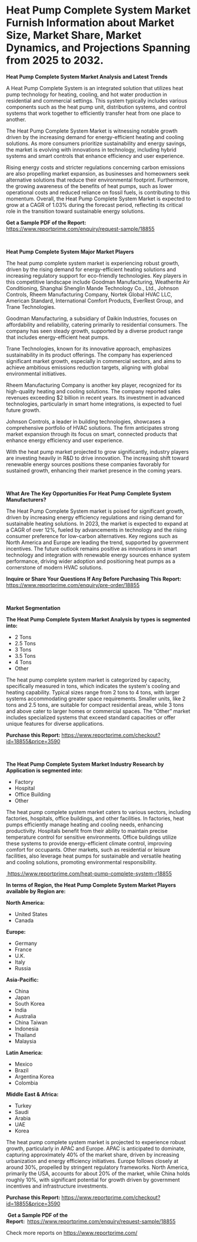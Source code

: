 <p><h1>Heat Pump Complete System Market Furnish Information about Market Size, Market Share, Market Dynamics, and Projections Spanning from 2025 to 2032.</h1></p><p><strong>Heat Pump Complete System Market Analysis and Latest Trends</strong></p>
<p><p>A Heat Pump Complete System is an integrated solution that utilizes heat pump technology for heating, cooling, and hot water production in residential and commercial settings. This system typically includes various components such as the heat pump unit, distribution systems, and control systems that work together to efficiently transfer heat from one place to another. </p><p>The Heat Pump Complete System Market is witnessing notable growth driven by the increasing demand for energy-efficient heating and cooling solutions. As more consumers prioritize sustainability and energy savings, the market is evolving with innovations in technology, including hybrid systems and smart controls that enhance efficiency and user experience. </p><p>Rising energy costs and stricter regulations concerning carbon emissions are also propelling market expansion, as businesses and homeowners seek alternative solutions that reduce their environmental footprint. Furthermore, the growing awareness of the benefits of heat pumps, such as lower operational costs and reduced reliance on fossil fuels, is contributing to this momentum. Overall, the Heat Pump Complete System Market is expected to grow at a CAGR of 1.03% during the forecast period, reflecting its critical role in the transition toward sustainable energy solutions.</p></p>
<p><strong>Get a Sample PDF of the Report:&nbsp;</strong> <a href="https://www.reportprime.com/enquiry/request-sample/18855?utm_campaign=2647&utm_medium=2&utm_source=Github&utm_content=ia&utm_term=19032025&utm_id=heat-pump-complete-system">https://www.reportprime.com/enquiry/request-sample/18855</a></p>
<p>&nbsp;</p>
<p><strong>Heat Pump Complete System Major Market Players</strong></p>
<p><p>The heat pump complete system market is experiencing robust growth, driven by the rising demand for energy-efficient heating solutions and increasing regulatory support for eco-friendly technologies. Key players in this competitive landscape include Goodman Manufacturing, Weatherite Air Conditioning, Shanghai Shenglin Mande Technology Co., Ltd., Johnson Controls, Rheem Manufacturing Company, Nortek Global HVAC LLC, American Standard, International Comfort Products, EverRest Group, and Trane Technologies.</p><p>Goodman Manufacturing, a subsidiary of Daikin Industries, focuses on affordability and reliability, catering primarily to residential consumers. The company has seen steady growth, supported by a diverse product range that includes energy-efficient heat pumps.</p><p>Trane Technologies, known for its innovative approach, emphasizes sustainability in its product offerings. The company has experienced significant market growth, especially in commercial sectors, and aims to achieve ambitious emissions reduction targets, aligning with global environmental initiatives.</p><p>Rheem Manufacturing Company is another key player, recognized for its high-quality heating and cooling solutions. The company reported sales revenues exceeding $2 billion in recent years. Its investment in advanced technologies, particularly in smart home integrations, is expected to fuel future growth.</p><p>Johnson Controls, a leader in building technologies, showcases a comprehensive portfolio of HVAC solutions. The firm anticipates strong market expansion through its focus on smart, connected products that enhance energy efficiency and user experience.</p><p>With the heat pump market projected to grow significantly, industry players are investing heavily in R&D to drive innovation. The increasing shift toward renewable energy sources positions these companies favorably for sustained growth, enhancing their market presence in the coming years.</p></p>
<p>&nbsp;</p>
<p><strong>What Are The Key Opportunities For Heat Pump Complete System Manufacturers?</strong></p>
<p><p>The Heat Pump Complete System market is poised for significant growth, driven by increasing energy efficiency regulations and rising demand for sustainable heating solutions. In 2023, the market is expected to expand at a CAGR of over 12%, fueled by advancements in technology and the rising consumer preference for low-carbon alternatives. Key regions such as North America and Europe are leading the trend, supported by government incentives. The future outlook remains positive as innovations in smart technology and integration with renewable energy sources enhance system performance, driving wider adoption and positioning heat pumps as a cornerstone of modern HVAC solutions.</p></p>
<p><strong>Inquire or Share Your Questions If Any Before Purchasing This Report:</strong> <a href="https://www.reportprime.com/enquiry/pre-order/18855?utm_campaign=2647&utm_medium=2&utm_source=Github&utm_content=ia&utm_term=19032025&utm_id=heat-pump-complete-system">https://www.reportprime.com/enquiry/pre-order/18855</a></p>
<p>&nbsp;</p>
<p><strong>Market Segmentation</strong></p>
<p><strong>The Heat Pump Complete System Market Analysis by types is segmented into:</strong></p>
<p><ul><li>2 Tons</li><li>2.5 Tons</li><li>3 Tons</li><li>3.5 Tons</li><li>4 Tons</li><li>Other</li></ul></p>
<p><p>The heat pump complete system market is categorized by capacity, specifically measured in tons, which indicates the system's cooling and heating capability. Typical sizes range from 2 tons to 4 tons, with larger systems accommodating greater space requirements. Smaller units, like 2 tons and 2.5 tons, are suitable for compact residential areas, while 3 tons and above cater to larger homes or commercial spaces. The “Other” market includes specialized systems that exceed standard capacities or offer unique features for diverse applications.</p></p>
<p><strong>Purchase this Report:&nbsp;</strong><a href="https://www.reportprime.com/checkout?id=18855&price=3590&utm_campaign=2647&utm_medium=2&utm_source=Github&utm_content=ia&utm_term=19032025&utm_id=heat-pump-complete-system">https://www.reportprime.com/checkout?id=18855&price=3590</a></p>
<p>&nbsp;</p>
<p><strong>The Heat Pump Complete System Market Industry Research by Application is segmented into:</strong></p>
<p><ul><li>Factory</li><li>Hospital</li><li>Office Building</li><li>Other</li></ul></p>
<p><p>The heat pump complete system market caters to various sectors, including factories, hospitals, office buildings, and other facilities. In factories, heat pumps efficiently manage heating and cooling needs, enhancing productivity. Hospitals benefit from their ability to maintain precise temperature control for sensitive environments. Office buildings utilize these systems to provide energy-efficient climate control, improving comfort for occupants. Other markets, such as residential or leisure facilities, also leverage heat pumps for sustainable and versatile heating and cooling solutions, promoting environmental responsibility.</p></p>
<p><a href="https://www.reportprime.com/heat-pump-complete-system-r18855?utm_campaign=2647&utm_medium=2&utm_source=Github&utm_content=ia&utm_term=19032025&utm_id=heat-pump-complete-system">&nbsp;https://www.reportprime.com/heat-pump-complete-system-r18855</a></p>
<p><strong>In terms of Region, the Heat Pump Complete System Market Players available by Region are:</strong></p>
<p>
    <p> <strong> North America: </strong>
        <ul>
            <li>United States</li>
            <li>Canada</li>
        </ul>
        </p> 
    <p> <strong> Europe: </strong>
        <ul>
            <li>Germany</li>
            <li>France</li>
            <li>U.K.</li>
            <li>Italy</li>
            <li>Russia</li>
        </ul>
        </p> 
    <p> <strong> Asia-Pacific: </strong>
        <ul>
            <li>China</li>
            <li>Japan</li>
            <li>South Korea</li>
            <li>India</li>
            <li>Australia</li>
            <li>China Taiwan</li>
            <li>Indonesia</li>
            <li>Thailand</li>
            <li>Malaysia</li>
        </ul>
        </p> 
    <p> <strong> Latin America: </strong>
        <ul>
            <li>Mexico</li>
            <li>Brazil</li>
            <li>Argentina Korea</li>
            <li>Colombia</li>
        </ul>
        </p> 
    <p> <strong> Middle East & Africa: </strong>
        <ul>
            <li>Turkey</li>
            <li>Saudi</li>
            <li>Arabia</li>
            <li>UAE</li>
            <li>Korea</li>
        </ul>
    </p>
    </p>
<p><p>The heat pump complete system market is projected to experience robust growth, particularly in APAC and Europe. APAC is anticipated to dominate, capturing approximately 40% of the market share, driven by increasing urbanization and energy efficiency initiatives. Europe follows closely at around 30%, propelled by stringent regulatory frameworks. North America, primarily the USA, accounts for about 20% of the market, while China holds roughly 10%, with significant potential for growth driven by government incentives and infrastructure investments.</p></p>
<p><strong>Purchase this Report: </strong><a href="https://www.reportprime.com/checkout?id=18855&price=3590&utm_campaign=2647&utm_medium=2&utm_source=Github&utm_content=ia&utm_term=19032025&utm_id=heat-pump-complete-system">https://www.reportprime.com/checkout?id=18855&price=3590</a></p>
<p>&nbsp;<strong>Get a Sample PDF of the Report:&nbsp;&nbsp;</strong><a href="https://www.reportprime.com/enquiry/request-sample/18855?utm_campaign=2647&utm_medium=2&utm_source=Github&utm_content=ia&utm_term=19032025&utm_id=heat-pump-complete-system">https://www.reportprime.com/enquiry/request-sample/18855</a></p>
<p><strong></strong></p>
<p>Check more reports on <a href="https://www.reportprime.com/?utm_campaign=2647&utm_medium=2&utm_source=Github&utm_content=ia&utm_term=19032025&utm_id=heat-pump-complete-system">https://www.reportprime.com/</a></p>